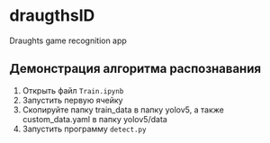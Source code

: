 # draugthsID
Draughts game recognition app

## Демонстрация алгоритма распознавания
1. Открыть файл `Train.ipynb`
2. Запустить первую ячейку
3. Скопируйте папку train_data в папку yolov5, а также custom_data.yaml в папку yolov5/data
4. Запустить программу `detect.py`
